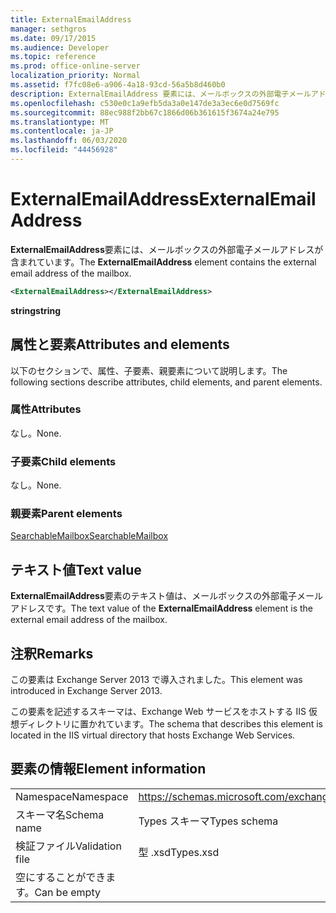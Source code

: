 ```yaml
---
title: ExternalEmailAddress
manager: sethgros
ms.date: 09/17/2015
ms.audience: Developer
ms.topic: reference
ms.prod: office-online-server
localization_priority: Normal
ms.assetid: f7fc08e6-a906-4a18-93cd-56a5b8d460b0
description: ExternalEmailAddress 要素には、メールボックスの外部電子メールアドレスが含まれています。
ms.openlocfilehash: c530e0c1a9efb5da3a0e147de3a3ec6e0d7569fc
ms.sourcegitcommit: 88ec988f2bb67c1866d06b361615f3674a24e795
ms.translationtype: MT
ms.contentlocale: ja-JP
ms.lasthandoff: 06/03/2020
ms.locfileid: "44456928"
---
```

# <a name="externalemailaddress"></a><span data-ttu-id="21a7b-103">ExternalEmailAddress</span><span class="sxs-lookup"><span data-stu-id="21a7b-103">ExternalEmailAddress</span></span>

<span data-ttu-id="21a7b-104">**ExternalEmailAddress**要素には、メールボックスの外部電子メールアドレスが含まれています。</span><span class="sxs-lookup"><span data-stu-id="21a7b-104">The **ExternalEmailAddress** element contains the external email address of the mailbox.</span></span> 
  
```XML
<ExternalEmailAddress></ExternalEmailAddress>
```

<span data-ttu-id="21a7b-105">**string**</span><span class="sxs-lookup"><span data-stu-id="21a7b-105">**string**</span></span>

## <a name="attributes-and-elements"></a><span data-ttu-id="21a7b-106">属性と要素</span><span class="sxs-lookup"><span data-stu-id="21a7b-106">Attributes and elements</span></span>

<span data-ttu-id="21a7b-107">以下のセクションで、属性、子要素、親要素について説明します。</span><span class="sxs-lookup"><span data-stu-id="21a7b-107">The following sections describe attributes, child elements, and parent elements.</span></span>
  
### <a name="attributes"></a><span data-ttu-id="21a7b-108">属性</span><span class="sxs-lookup"><span data-stu-id="21a7b-108">Attributes</span></span>

<span data-ttu-id="21a7b-109">なし。</span><span class="sxs-lookup"><span data-stu-id="21a7b-109">None.</span></span>
  
### <a name="child-elements"></a><span data-ttu-id="21a7b-110">子要素</span><span class="sxs-lookup"><span data-stu-id="21a7b-110">Child elements</span></span>

<span data-ttu-id="21a7b-111">なし。</span><span class="sxs-lookup"><span data-stu-id="21a7b-111">None.</span></span>
  
### <a name="parent-elements"></a><span data-ttu-id="21a7b-112">親要素</span><span class="sxs-lookup"><span data-stu-id="21a7b-112">Parent elements</span></span>

[<span data-ttu-id="21a7b-113">SearchableMailbox</span><span class="sxs-lookup"><span data-stu-id="21a7b-113">SearchableMailbox</span></span>](searchablemailbox.md)
  
## <a name="text-value"></a><span data-ttu-id="21a7b-114">テキスト値</span><span class="sxs-lookup"><span data-stu-id="21a7b-114">Text value</span></span>

<span data-ttu-id="21a7b-115">**ExternalEmailAddress**要素のテキスト値は、メールボックスの外部電子メールアドレスです。</span><span class="sxs-lookup"><span data-stu-id="21a7b-115">The text value of the **ExternalEmailAddress** element is the external email address of the mailbox.</span></span> 
  
## <a name="remarks"></a><span data-ttu-id="21a7b-116">注釈</span><span class="sxs-lookup"><span data-stu-id="21a7b-116">Remarks</span></span>

<span data-ttu-id="21a7b-117">この要素は Exchange Server 2013 で導入されました。</span><span class="sxs-lookup"><span data-stu-id="21a7b-117">This element was introduced in Exchange Server 2013.</span></span>
  
<span data-ttu-id="21a7b-118">この要素を記述するスキーマは、Exchange Web サービスをホストする IIS 仮想ディレクトリに置かれています。</span><span class="sxs-lookup"><span data-stu-id="21a7b-118">The schema that describes this element is located in the IIS virtual directory that hosts Exchange Web Services.</span></span>
  
## <a name="element-information"></a><span data-ttu-id="21a7b-119">要素の情報</span><span class="sxs-lookup"><span data-stu-id="21a7b-119">Element information</span></span>

|||
|:-----|:-----|
|<span data-ttu-id="21a7b-120">Namespace</span><span class="sxs-lookup"><span data-stu-id="21a7b-120">Namespace</span></span>  <br/> |https://schemas.microsoft.com/exchange/services/2006/types  <br/> |
|<span data-ttu-id="21a7b-121">スキーマ名</span><span class="sxs-lookup"><span data-stu-id="21a7b-121">Schema name</span></span>  <br/> |<span data-ttu-id="21a7b-122">Types スキーマ</span><span class="sxs-lookup"><span data-stu-id="21a7b-122">Types schema</span></span>  <br/> |
|<span data-ttu-id="21a7b-123">検証ファイル</span><span class="sxs-lookup"><span data-stu-id="21a7b-123">Validation file</span></span>  <br/> |<span data-ttu-id="21a7b-124">型 .xsd</span><span class="sxs-lookup"><span data-stu-id="21a7b-124">Types.xsd</span></span>  <br/> |
|<span data-ttu-id="21a7b-125">空にすることができます。</span><span class="sxs-lookup"><span data-stu-id="21a7b-125">Can be empty</span></span>  <br/> ||
   

